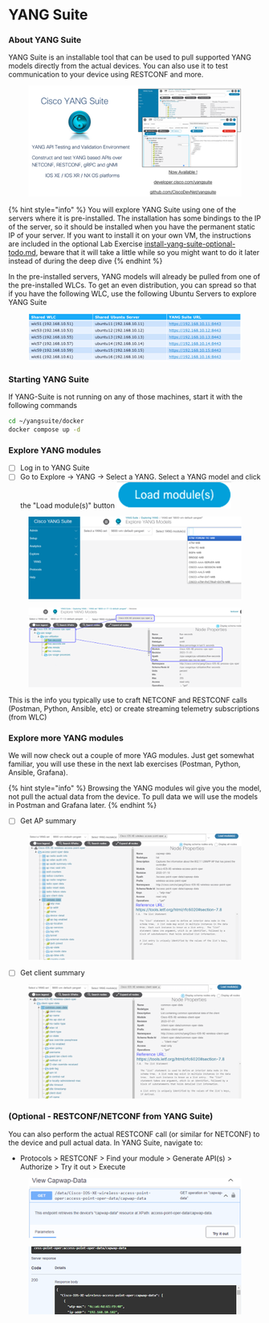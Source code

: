 # YANG Suite

### About YANG Suite

YANG Suite is an installable tool that can be used to pull supported YANG models directly from the actual devices​. You can also use it to test communication to your device using RESTCONF and more.

<figure><img src="../../.gitbook/assets/image (72).png" alt=""><figcaption></figcaption></figure>

{% hint style="info" %}
You will explore YANG Suite using one of the servers where it is pre-installed. The installation has some bindings to the IP of the server, so it should be installed when you have the permanent static IP of your server. If you want to install it on your own VM, the instructions are included in the optional Lab Exercise [install-yang-suite-optional-todo.md](install-yang-suite-optional-todo.md "mention"), beware that it will take a little while so you might want to do it later instead of during the deep dive&#x20;
{% endhint %}

In the pre-installed servers, YANG models will already be pulled from one of the pre-installed WLCs. To get an even distribution, you can spread so that if you have the following WLC, use the following Ubuntu Servers to explore YANG Suite

<figure><img src="../../.gitbook/assets/image (74).png" alt=""><figcaption></figcaption></figure>

### Starting YANG Suite

If YANG-Suite is not running on any of those machines, start it with the following commands

```bash
cd ~/yangsuite/docker
docker compose up -d
```

### Explore YANG modules

* [ ] Log in to YANG Suite
* [ ] Go to Explore -> YANG -> Select a YANG. Select a YANG model and click the "Load module(s)" button <img src="../../.gitbook/assets/image (1) (1) (1) (1).png" alt="" data-size="line">

<div data-full-width="true"><figure><img src="../../.gitbook/assets/image (11).png" alt=""><figcaption></figcaption></figure></div>

<div data-full-width="true"><figure><img src="../../.gitbook/assets/image (2) (1) (1) (1).png" alt=""><figcaption></figcaption></figure></div>

This is the info you typically use to craft NETCONF and RESTCONF calls (Postman, Python, Ansible, etc) or create streaming telemetry subscriptions (from WLC)

### Explore more YANG modules

We will now check out a couple of more YAG modules. Just get somewhat familiar, you will use these in the next lab exercises (Postman, Python, Ansible, Grafana).&#x20;

{% hint style="info" %}
Browsing the YANG modules wil give you the model, not pull the actual data from the device. To pull data we will use the models in Postman and Grafana later.
{% endhint %}

* [ ] Get AP summary

<div data-full-width="true"><figure><img src="../../.gitbook/assets/image (5) (1) (1) (1).png" alt=""><figcaption></figcaption></figure></div>

* [ ] Get client summary

<div data-full-width="true"><figure><img src="../../.gitbook/assets/image (6) (1).png" alt=""><figcaption></figcaption></figure></div>

### (Optional - RESTCONF/NETCONF from YANG Suite)

You can also perform the actual RESTCONF call (or similar for NETCONF) to the device and pull actual data. In YANG Suite, navigate to:

* Protocols > RESTCONF > Find your module > Generate API(s) > Authorize > Try it out > Execute

<figure><img src="../../.gitbook/assets/image (3) (1) (1) (1).png" alt=""><figcaption></figcaption></figure>

<figure><img src="../../.gitbook/assets/image (4) (1) (1) (1).png" alt=""><figcaption></figcaption></figure>




